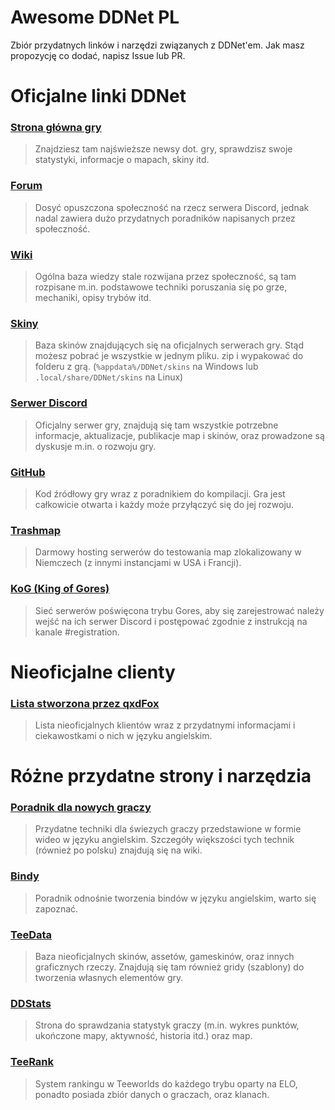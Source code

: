 # Awesome DDNet PL

Zbiór przydatnych linków i narzędzi związanych z DDNet'em. Jak masz propozycję co dodać, napisz Issue lub PR.

# Oficjalne linki DDNet

### [Strona główna gry](https://ddnet.org/)
> Znajdziesz tam najświeższe newsy dot. gry, sprawdzisz swoje statystyki, informacje o mapach, skiny itd.
### [Forum](https://forum.ddnet.org/)
> Dosyć opuszczona społeczność na rzecz serwera Discord, jednak nadal zawiera dużo przydatnych poradników napisanych przez społeczność.
### [Wiki](https://wiki.ddnet.org/wiki/Main_Page/pl)
> Ogólna baza wiedzy stale rozwijana przez społeczność, są tam rozpisane m.in. podstawowe techniki poruszania się po grze, mechaniki, opisy trybów itd.
### [Skiny](https://ddnet.org/skins/)
> Baza skinów znajdujących się na oficjalnych serwerach gry. Stąd możesz pobrać je wszystkie w jednym pliku. zip i wypakować do folderu z grą. (`%appdata%/DDNet/skins` na Windows lub `.local/share/DDNet/skins` na Linux)
### [Serwer Discord](https://ddnet.org/discord)
> Oficjalny serwer gry, znajdują się tam wszystkie potrzebne informacje, aktualizacje, publikacje map i skinów, oraz prowadzone są dyskusje m.in. o rozwoju gry.
### [GitHub](https://github.com/ddnet/ddnet)
> Kod źródłowy gry wraz z poradnikiem do kompilacji. Gra jest całkowicie otwarta i każdy może przyłączyć się do jej rozwoju.
### [Trashmap](https://trashmap.ddnet.org/)
> Darmowy hosting serwerów do testowania map zlokalizowany w Niemczech (z innymi instancjami w USA i Francji).
### [KoG (King of Gores)](https://kog.tw/)
> Sieć serwerów poświęcona trybu Gores, aby się zarejestrować należy wejść na ich serwer Discord i postępować zgodnie z instrukcją na kanale #registration.

# Nieoficjalne clienty

### [Lista stworzona przez qxdFox](https://github.com/qxdFox/DDNet-Client-List)
> Lista nieoficjalnych klientów wraz z przydatnymi informacjami i ciekawostkami o nich w języku angielskim.

# Różne przydatne strony i narzędzia
### [Poradnik dla nowych graczy](https://www.youtube.com/watch?v=gp4wXgS3uO4)
> Przydatne techniki dla świezych graczy przedstawione w formie wideo w języku angielskim. Szczegóły większości tych technik (również po polsku) znajdują się na wiki.
### [Bindy](https://forum.ddnet.org/viewtopic.php?t=2537)
> Poradnik odnośnie tworzenia bindów w języku angielskim, warto się zapoznać.
### [TeeData](https://teedata.net/)
> Baza nieoficjalnych skinów, assetów, gameskinów, oraz innych graficznych rzeczy. Znajdują się tam również gridy (szablony) do tworzenia własnych elementów gry.
### [DDStats](https://ddstats.tw/)
> Strona do sprawdzania statystyk graczy (m.in. wykres punktów, ukończone mapy, aktywność, historia itd.) oraz map.
### [TeeRank](https://teerank.io/)
> System rankingu w Teeworlds do każdego trybu oparty na ELO, ponadto posiada zbiór danych o graczach, oraz klanach.
